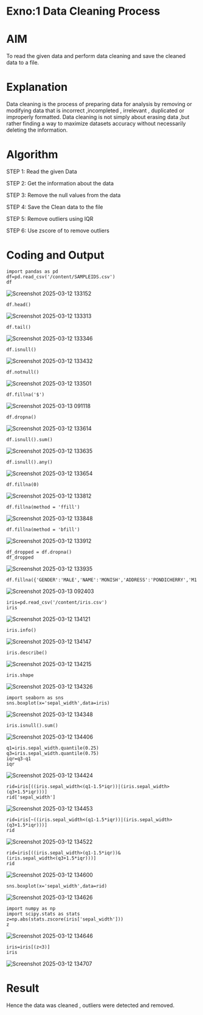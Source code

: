 # Exno:1  Data Cleaning Process

# AIM
To read the given data and perform data cleaning and save the cleaned data to a file.

# Explanation
Data cleaning is the process of preparing data for analysis by removing or modifying data that is incorrect ,incompleted , irrelevant , duplicated or improperly formatted. Data cleaning is not simply about erasing data ,but rather finding a way to maximize datasets accuracy without necessarily deleting the information.

# Algorithm
STEP 1: Read the given Data

STEP 2: Get the information about the data

STEP 3: Remove the null values from the data

STEP 4: Save the Clean data to the file

STEP 5: Remove outliers using IQR

STEP 6: Use zscore of to remove outliers

# Coding and Output
```
import pandas as pd
df=pd.read_csv('/content/SAMPLEIDS.csv')
df
```
![Screenshot 2025-03-12 133152](https://github.com/user-attachments/assets/6589d151-4108-449a-858e-fc7fddd78672)

```
df.head()
```
![Screenshot 2025-03-12 133313](https://github.com/user-attachments/assets/08d7faed-3bbf-4a0b-8c31-3340b83ffbcb)

```
df.tail()
```
![Screenshot 2025-03-12 133346](https://github.com/user-attachments/assets/4b44512e-5da8-4bca-b35c-6da5afd68e02)

```
df.isnull()
```
![Screenshot 2025-03-12 133432](https://github.com/user-attachments/assets/b7b68d69-53ae-44de-a741-02a82f00c3e6)

```
df.notnull()
```
![Screenshot 2025-03-12 133501](https://github.com/user-attachments/assets/2b69732d-4b58-4b4c-9713-31e181577c6e)

```
df.fillna('$')
```
![Screenshot 2025-03-13 091118](https://github.com/user-attachments/assets/5344bb35-0c8d-4d6f-a601-a8fff34a0327)

```
df.dropna()
```
![Screenshot 2025-03-12 133614](https://github.com/user-attachments/assets/4e6a3ae8-3159-4769-a428-f67cf44f02bf)

```
df.isnull().sum()
```
![Screenshot 2025-03-12 133635](https://github.com/user-attachments/assets/fb438f27-e7f6-4e6b-870f-961f40875413)

```
df.isnull().any()
```
![Screenshot 2025-03-12 133654](https://github.com/user-attachments/assets/38f18d16-7b0b-48a1-93cc-60e780d81b78)

```
df.fillna(0)
```
![Screenshot 2025-03-12 133812](https://github.com/user-attachments/assets/c0cd7fd2-30dd-4b96-8d02-910611881389)

```
df.fillna(method = 'ffill')
```
![Screenshot 2025-03-12 133848](https://github.com/user-attachments/assets/41d33cea-3240-4091-95e5-6fa426063fe7)

```
df.fillna(method = 'bfill')
```
![Screenshot 2025-03-12 133912](https://github.com/user-attachments/assets/e5b5a099-abd6-47f0-ad39-d9b4d7137a5c)

```
df_dropped = df.dropna()
df_dropped
```
![Screenshot 2025-03-12 133935](https://github.com/user-attachments/assets/ba4e75f5-1023-44bf-8b87-8637ef7c2830)

```
df.fillna({'GENDER':'MALE','NAME':'MONISH','ADDRESS':'PONDICHERRY','M1':'98','M2':'93','M3':'97','M4':'84','TOTAL':'369','AVG':'93.6'})
```
![Screenshot 2025-03-13 092403](https://github.com/user-attachments/assets/0b397fb0-1e2c-4aa8-9e49-59ae26806ab9)

```
iris=pd.read_csv('/content/iris.csv')
iris
```
![Screenshot 2025-03-12 134121](https://github.com/user-attachments/assets/e7ea07f7-8a6d-4735-862a-b50f49ef49e1)

```
iris.info()
```
![Screenshot 2025-03-12 134147](https://github.com/user-attachments/assets/c955db79-bf3f-440e-8ff8-024dfeef2fb5)

```
iris.describe()
```
![Screenshot 2025-03-12 134215](https://github.com/user-attachments/assets/6c3ef03e-8665-42cb-9c01-69bcc0c2f5e8)

```
iris.shape
```
![Screenshot 2025-03-12 134326](https://github.com/user-attachments/assets/d8739150-b34d-4ffc-ba45-2262ed04d4cb)

```
import seaborn as sns
sns.boxplot(x='sepal_width',data=iris)
```
![Screenshot 2025-03-12 134348](https://github.com/user-attachments/assets/5fc80d4e-b21c-45d0-b868-04963133b3bb)

```
iris.isnull().sum()
```
![Screenshot 2025-03-12 134406](https://github.com/user-attachments/assets/e847a4c9-509d-4165-9c4c-14ffa8c62b78)

```
q1=iris.sepal_width.quantile(0.25)
q3=iris.sepal_width.quantile(0.75)
iqr=q3-q1
iqr
```
![Screenshot 2025-03-12 134424](https://github.com/user-attachments/assets/8ac2e7b8-3b1b-4f71-bad0-d1f771f889fd)

```
rid=iris[((iris.sepal_width<(q1-1.5*iqr))|(iris.sepal_width>(q3+1.5*iqr)))]
rid['sepal_width']
```
![Screenshot 2025-03-12 134453](https://github.com/user-attachments/assets/1dcebe50-2566-4c01-b5a6-49fb799b72af)

```
rid=iris[~((iris.sepal_width<(q1-1.5*iqr))|(iris.sepal_width>(q3+1.5*iqr)))]
rid
```
![Screenshot 2025-03-12 134522](https://github.com/user-attachments/assets/2c1fec7b-ed12-4dac-9f90-192beed502e2)

```
rid=iris[((iris.sepal_width>(q1-1.5*iqr))&(iris.sepal_width<(q3+1.5*iqr)))]
rid
```
![Screenshot 2025-03-12 134600](https://github.com/user-attachments/assets/5ca24360-69f5-44c8-a7d7-d28a3cd32638)

```
sns.boxplot(x='sepal_width',data=rid)
```
![Screenshot 2025-03-12 134626](https://github.com/user-attachments/assets/165d3642-895b-40e1-84bb-81b85610daa4)

```
import numpy as np
import scipy.stats as stats
z=np.abs(stats.zscore(iris['sepal_width']))
z
```
![Screenshot 2025-03-12 134646](https://github.com/user-attachments/assets/6d8f93ea-9c49-42dd-8875-f3827b0d7591)

```
iris=iris[(z<3)]
iris
```
![Screenshot 2025-03-12 134707](https://github.com/user-attachments/assets/7e49a52a-b6bd-44b1-a2c9-06defaf0557f)

# Result
 Hence the data was cleaned , outliers were detected and removed.

